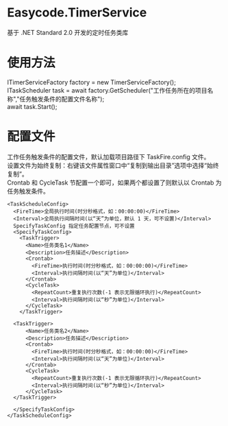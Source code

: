 ﻿# Easycode.TimerService
基于 .NET Standard 2.0 开发的定时任务类库

# 使用方法
   ITimerServiceFactory factory = new TimerServiceFactory(); <br />
   ITaskScheduler task = await factory.GetScheduler("工作任务所在的项目名称","任务触发条件的配置文件名称"); <br />
   await task.Start();
   
# 配置文件
  工作任务触发条件的配置文件，默认加载项目路径下 TaskFire.config 文件。<br />
  设置文件为始终复制：右键该文件属性窗口中“复制到输出目录”选项中选择“始终复制”。<br />
  Crontab 和 CycleTask 节配置一个即可，如果两个都设置了则默认以 Crontab 为任务触发条件。

```
<TaskScheduleConfig>
  <FireTime>全局执行时间(时分秒格式，如：00:00:00)</FireTime>
  <Interval>全局执行间隔时间(以“天”为单位，默认 1 天，可不设置)</Interval>
  SpecifyTaskConfig 指定任务配置节点，可不设置
  <SpecifyTaskConfig>
    <TaskTrigger>
      <Name>任务类名1</Name>
      <Description>任务描述</Description>
      <Crontab>
        <FireTime>执行时间(时分秒格式，如：00:00:00)</FireTime>
        <Interval>执行间隔时间(以“天”为单位)</Interval>
      </Crontab>
      <CycleTask>
        <RepeatCount>重复执行次数(-1 表示无限循环执行)</RepeatCount>
        <Interval>执行间隔时间(以“秒”为单位)</Interval>
      </CycleTask>
    </TaskTrigger>

  <TaskTrigger>
      <Name>任务类名2</Name>
      <Description>任务描述</Description>
      <Crontab>
        <FireTime>执行时间(时分秒格式，如：00:00:00)</FireTime>
        <Interval>执行间隔时间(以“天”为单位)</Interval>
      </Crontab>
      <CycleTask>
        <RepeatCount>重复执行次数(-1 表示无限循环执行)</RepeatCount>
        <Interval>执行间隔时间(以“秒”为单位)</Interval>
      </CycleTask>
  </TaskTrigger>

  </SpecifyTaskConfig>
</TaskScheduleConfig>
```